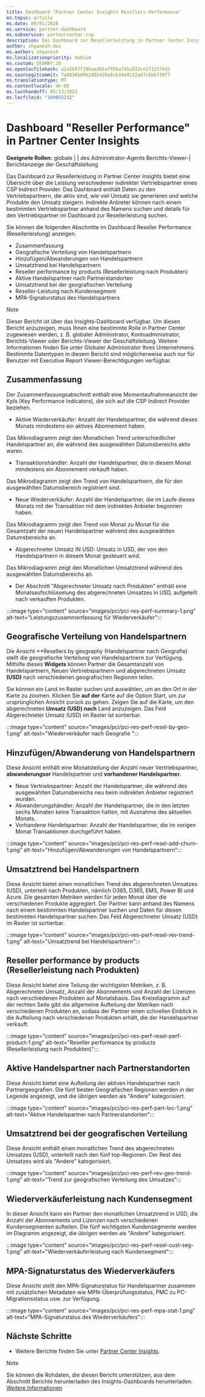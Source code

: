 ```yaml
---
title: Dashboard "Partner Center Insights Resellers Performance"
ms.topic: article
ms.date: 09/01/2020
ms.service: partner-dashboard
ms.subservice: partnercenter-csp
description: Das Dashboard zur Resellerleistung in Partner Center Insights bietet eine Übersicht über die Leistung verschiedener indirekter Vertriebspartner eines CSP Indirect Provider.
author: shganesh-dev
ms.author: shganesh
ms.localizationpriority: medium
ms.custom: SEOMAY.20
ms.openlocfilehash: a2a5697f19baadb5af956a745c032ce1711574d3
ms.sourcegitcommit: 7a6836bd962d5b426a8cb34a9132a87cbbbf39f7
ms.translationtype: MT
ms.contentlocale: de-DE
ms.lasthandoff: 05/13/2021
ms.locfileid: "109855232"
---
```

# <a name="reseller-performance-dashboard-in-partner-center-insights"></a>Dashboard "Reseller Performance" in Partner Center Insights

**Geeignete Rollen:** globale | | des Administrator-Agents Berichts-Viewer-| Berichtanzeige der Geschäftsleitung

Das Dashboard zur Resellerleistung in Partner Center Insights bietet eine Übersicht über die Leistung verschiedener indirekter Vertriebspartner eines CSP Indirect Provider. Das Dashboard enthält Daten zu den Vertriebspartnern, die aktiv sind, wie viel Umsatz sie generieren und welche Produkte den Umsatz steigern. Indirekte Anbieter können nach einem bestimmten Vertriebspartner anhand des Namens suchen und details für den Vertriebspartner im Dashboard zur Resellerleistung suchen.

Sie können die folgenden Abschnitte im Dashboard Reseller Performance (Resellerleistung) anzeigen.

- Zusammenfassung
- Geografische Verteilung von Handelspartnern
- Hinzufügen/Abwanderungen von Handelspartnern 
- Umsatztrend bei Handelspartnern 
- Reseller performance by products (Resellerleistung nach Produkten)
- Aktive Handelspartner nach Partnerstandorten
- Umsatztrend bei der geografischen Verteilung
- Reseller-Leistung nach Kundensegment
- MPA-Signaturstatus des Handelspartners

 > [!NOTE]
 > Dieser Bericht ist über das Insights-Dashboard verfügbar. Um diesen Bericht anzuzeigen, muss Ihnen eine bestimmte Rolle in Partner Center zugewiesen werden, z. B. globaler Administrator, Kontoadministrator, Berichts-Viewer oder Berichts-Viewer der Geschäftsleitung. Weitere Informationen finden Sie unter Globaler Administrator Ihres Unternehmens. Bestimmte Datentypen in diesem Bericht sind möglicherweise auch nur für Benutzer mit Executive Report Viewer-Berechtigungen verfügbar.

## <a name="summary"></a>Zusammenfassung

Der Zusammenfassungsabschnitt enthält eine Momentaufnahmeansicht der KpIs (Key Performance Indicators), die sich auf die CSP Indirect Provider beziehen.

- Aktive Wiederverkäufer: Anzahl der Handelspartner, die während dieses Monats mindestens ein aktives Abonnement haben.

Das Mikrodiagramm zeigt den Monatlichen Trend unterschiedlicher Handelspartner an, die während des ausgewählten Datumsbereichs aktiv waren.

- Transaktionshändler: Anzahl der Handelspartner, die in diesem Monat mindestens ein Abonnement verkauft haben. 

Das Mikrodiagramm zeigt den Trend von Handelspartnern, die für den ausgewählten Datumsbereich registriert sind.

- Neue Wiederverkäufer: Anzahl der Handelspartner, die im Laufe dieses Monats mit der Transaktion mit dem indirekten Anbieter begonnen haben. 

Das Mikrodiagramm zeigt den Trend von Monat zu Monat für die Gesamtzahl der neuen Handelspartner während des ausgewählten Datumsbereichs an.

- Abgerechneter Umsatz IN USD: Umsatz in USD, der von den Handelspartnern in diesem Monat gesteuert wird. 

Das Mikrodiagramm zeigt den Monatlichen Umsatztrend während des ausgewählten Datumsbereichs an.

- Der Abschnitt "Abgerechneter Umsatz nach Produkten" enthält eine Monatsaufschlüsselung des abgerechneten Umsatzes in USD, aufgeteilt nach verkauften Produkten. 

:::image type="content" source="images/pci/pci-res-perf-summary-1.png" alt-text="Leistungszusammenfassung für Wiederverkäufer":::

## <a name="geographical-spread-of-resellers"></a>Geografische Verteilung von Handelspartnern

Die Ansicht **Resellers by geography (Handelspartner nach Geografie) stellt die geografische Verteilung von Handelspartnern zur Verfügung. Mithilfe dieses **Widgets** können Partner die Gesamtanzahl von Handelspartnern, Neuen Vertriebspartnern und abgerechneten Umsatz **(USD)** nach verschiedenen geografischen Regionen teilen.

Sie können ein Land im Raster suchen und auswählen, um an den Ort in der Karte zu zoomen. Klicken Sie **auf der** Karte auf die Option Start, um zur ursprünglichen Ansicht zurück zu gehen. Zeigen Sie auf die Karte, um den abgerechneten **Umsatz (USD) nach** Land anzuzeigen. Das Feld Abgerechneter Umsatz (USD) im Raster ist sortierbar.

:::image type="content" source="images/pci/pci-res-perf-resel-by-geo-1.png" alt-text="Wiederverkäufer nach Geografie ":::

## <a name="resellers-addchurns"></a>Hinzufügen/Abwanderung von Handelspartnern

Diese Ansicht enthält eine Monatsteilung der Anzahl neuer Vertriebspartner, **abwanderungser** Handelspartner und **vorhandener Handelspartner.** 

- Neue Vertriebspartner: Anzahl der Handelspartner, die während des ausgewählten Datumsbereichs neu beim indirekten Anbieter registriert wurden.
- Abwanderungshändler: Anzahl der Handelspartner, die in den letzten sechs Monaten keine Transaktion hatten, mit Ausnahme des aktuellen Monats.
- Vorhandene Handelspartner: Anzahl der Handelspartner, die im vorigen Monat Transaktionen durchgeführt haben.

:::image type="content" source="images/pci/pci-res-perf-resel-add-churn-1.png" alt-text="Hinzufügen/Abwanderungen von Handelspartnern":::

## <a name="resellers-revenue-trend"></a>Umsatztrend bei Handelspartnern 

Diese Ansicht bietet einen monatlichen Trend des abgerechneten Umsatzes (USD), unterteilt nach Produkten, nämlich O365, D365, EMS, Power BI und Azure. Die gesamten Metriken werden für jeden Monat über die verschiedenen Produkte aggregiert. Der Partner kann anhand des Namens nach einem bestimmten Handelspartner suchen und Daten für diesen bestimmten Handelspartner suchen. Das Feld Abgerechneter Umsatz (USD) im Raster ist sortierbar.

:::image type="content" source="images/pci/pci-res-perf-resel-rev-trend-1.png" alt-text="Umsatztrend bei Handelspartnern":::

## <a name="reseller-performance-by-products"></a>Reseller performance by products (Resellerleistung nach Produkten)

Diese Ansicht bietet eine Teilung der wichtigsten Metriken, z. B. Abgerechneter Umsatz, Anzahl der Abonnements und Anzahl der Lizenzen nach verschiedenen Produkten auf Monatsbasis. Das Kreisdiagramm auf der rechten Seite gibt die allgemeine Aufteilung der Metriken nach verschiedenen Produkten an, sodass der Partner einen schnellen Einblick in die Aufteilung nach verschiedenen Produkten erhält, die der Handelspartner verkauft.

:::image type="content" source="images/pci/pci-res-perf-resel-perf-product-1.png" alt-text="Reseller performance by products (Resellerleistung nach Produkten)":::

## <a name="active-resellers-by-partner-locations"></a>Aktive Handelspartner nach Partnerstandorten

Diese Ansicht bietet eine Aufteilung der aktiven Handelspartner nach Partnergeografien. Die fünf besten Geografischen Regionen werden in der Legende angezeigt, und die übrigen werden als "Andere" kategorisiert.

:::image type="content" source="images/pci/pci-res-perf-part-loc-1.png" alt-text="Aktive Handelspartner nach Partnerstandorten":::

## <a name="revenue-geo-distribution-trend"></a>Umsatztrend bei der geografischen Verteilung

Diese Ansicht enthält einen monatlichen Trend des abgerechneten Umsatzes (USD), unterteilt nach den fünf top-Regionen.  Der Rest des Umsatzes wird als "Andere" kategorisiert.

:::image type="content" source="images/pci/pci-res-perf-rev-geo-trend-1.png" alt-text="Trend zur geografischen Verteilung des Umsatzes":::

## <a name="reseller-performance-by-customer-segment"></a>Wiederverkäuferleistung nach Kundensegment

In dieser Ansicht kann ein Partner den monatlichen Umsatztrend in USD, die Anzahl der Abonnements und Lizenzen nach verschiedenen Kundensegmenten aufteilen. Die fünf wichtigsten Kundensegmente werden im Diagramm angezeigt, die übrigen werden als "Andere" kategorisiert.

:::image type="content" source="images/pci/pci-res-perf-resel-cust-seg-1.png" alt-text="Wiederverkäuferleistung nach Kundensegment":::

## <a name="reseller-mpa-signing-status"></a>MPA-Signaturstatus des Wiederverkäufers

Diese Ansicht stellt den MPA-Signaturstatus für Handelspartner zusammen mit zusätzlichen Metadaten wie MPN-Überprüfungsstatus, PMC zu PC-Migrationsstatus usw. zur Verfügung.

:::image type="content" source="images/pci/pci-res-perf-mpa-stat-1.png" alt-text="MPA-Signaturstatus des Wiederverkäufers":::

## <a name="next-steps"></a>Nächste Schritte

- Weitere Berichte finden Sie unter [Partner Center Insights](partner-center-insights.md).

>[!NOTE] 
> Sie können die Rohdaten, die diesen Bericht unterstützen, aus dem Abschnitt Berichte herunterladen des Insights-Dashboards herunterladen. [Weitere Informationen](pci-download-reports.md) 
